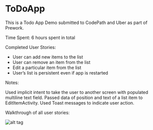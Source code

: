 # ToDoApp

This is a Todo App Demo submitted to CodePath and Uber as part of Prework. 

Time Spent: 6 hours spent in total

Completed User Stories:

  - User can add new items to the list
  - User can remove an item from the list
  - Edit a particular item from the list
  - User’s list is persistent even if app is restarted


Notes:

Used implicit intent to take the user to another screen with populated multiline text field. Passed data of position and text of a list item to EditItemActivity. Used Toast messages to indicate user action.

Walkthrough of all user stories: 

![alt tag]()


